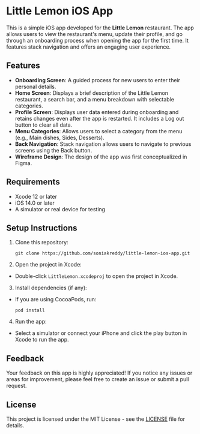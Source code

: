 # Little Lemon iOS App

This is a simple iOS app developed for the **Little Lemon** restaurant. The app allows users to view the restaurant's menu, update their profile, and go through an onboarding process when opening the app for the first time. It features stack navigation and offers an engaging user experience.

## Features

- **Onboarding Screen**: A guided process for new users to enter their personal details.
- **Home Screen**: Displays a brief description of the Little Lemon restaurant, a search bar, and a menu breakdown with selectable categories.
- **Profile Screen**: Displays user data entered during onboarding and retains changes even after the app is restarted. It includes a Log out button to clear all data.
- **Menu Categories**: Allows users to select a category from the menu (e.g., Main dishes, Sides, Desserts).
- **Back Navigation**: Stack navigation allows users to navigate to previous screens using the Back button.
- **Wireframe Design**: The design of the app was first conceptualized in Figma.

## Requirements

- Xcode 12 or later
- iOS 14.0 or later
- A simulator or real device for testing

## Setup Instructions

1. Clone this repository:
   ```
   git clone https://github.com/soniakreddy/little-lemon-ios-app.git
   ```
3. Open the project in Xcode:
- Double-click `LittleLemon.xcodeproj` to open the project in Xcode.

3. Install dependencies (if any):
- If you are using CocoaPods, run:
  ```
  pod install
  ```

4. Run the app:
- Select a simulator or connect your iPhone and click the play button in Xcode to run the app.

## Feedback

Your feedback on this app is highly appreciated! If you notice any issues or areas for improvement, please feel free to create an issue or submit a pull request.

## License

This project is licensed under the MIT License - see the [LICENSE](LICENSE) file for details.
